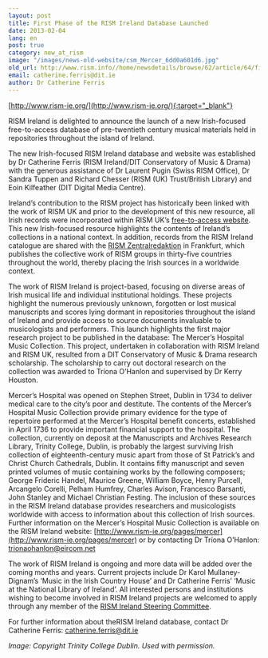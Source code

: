 ```yaml
---
layout: post
title: First Phase of the RISM Ireland Database Launched
date: 2013-02-04
lang: en
post: true
category: new_at_rism
image: "/images/news-old-website/csm_Mercer_6dd0a601d6.jpg"
old_url: http://www.rism.info//home/newsdetails/browse/62/article/64/first-phase-of-the-rism-ireland-database-launched.html
email: catherine.ferris@dit.ie
author: Dr Catherine Ferris
---
```


[http://www.rism-ie.org/](http://www.rism-ie.org/){:target="_blank"}

RISM Ireland is delighted to announce the launch of a new Irish-focused free-to-access database of pre-twentieth century musical materials held in repositories throughout the island of Ireland.

The new Irish-focused RISM Ireland database and website was established by Dr Catherine Ferris (RISM Ireland/DIT Conservatory of Music & Drama) with the generous assistance of Dr Laurent Pugin (Swiss RISM Office), Dr Sandra Tuppen and Richard Chesser (RISM (UK) Trust/British Library) and Eoin Kilfeather (DIT Digital Media Centre).

Ireland’s contribution to the RISM project has historically been linked with the work of RISM UK and prior to the development of this new resource, all Irish records were incorporated within RISM UK’s [free-to-access website](http://www.rism.org.uk/). This new Irish-focused resource highlights the contents of Ireland’s collections in a national context. In addition, records from the RISM Ireland catalogue are shared with the [RISM Zentralredaktion](http://www.rism.info/) in Frankfurt, which publishes the collective work of RISM groups in thirty-five countries throughout the world, thereby placing the Irish sources in a worldwide context.

The work of RISM Ireland is project-based, focusing on diverse areas of Irish musical life and individual institutional holdings. These projects highlight the numerous previously unknown, forgotten or lost musical manuscripts and scores lying dormant in repositories throughout the island of Ireland and provide access to source documents invaluable to musicologists and performers. This launch highlights the first major research project to be published in the database: The Mercer’s Hospital Music Collection. This project, undertaken in collaboration with RISM Ireland and RISM UK, resulted from a DIT Conservatory of Music & Drama research scholarship. The scholarship to carry out doctoral research on the collection was awarded to Tríona O’Hanlon and supervised by Dr Kerry Houston.

Mercer’s Hospital was opened on Stephen Street, Dublin in 1734 to deliver medical care to the city’s poor and destitute. The contents of the Mercer’s Hospital Music Collection provide primary evidence for the type of repertoire performed at the Mercer’s Hospital benefit concerts, established in April 1736 to provide important financial support to the hospital. The collection, currently on deposit at the Manuscripts and Archives Research Library, Trinity College, Dublin, is probably the largest surviving Irish collection of eighteenth-century music apart from those of St Patrick’s and Christ Church Cathedrals, Dublin. It contains fifty manuscript and seven printed volumes of music containing works by the following composers; George Frideric Handel, Maurice Greene, William Boyce, Henry Purcell, Arcangelo Corelli, Pelham Humfrey, Charles Avison, Francesco Barsanti, John Stanley and Michael Christian Festing. The inclusion of these sources in the RISM Ireland database provides researchers and musicologists worldwide with access to information about this collection of Irish sources. Further information on the Mercer’s Hospital Music Collection is available on the RISM Ireland website: [http://www.rism-ie.org/pages/mercer](http://www.rism-ie.org/pages/mercer) or by contacting Dr Tríona O’Hanlon: [trionaohanlon@eircom.net](mailto:trionaohanlon@eircom.net)

The work of RISM Ireland is ongoing and more data will be added over the coming months and years. Current projects include Dr Karol Mullaney-Dignam’s ‘Music in the Irish Country House’ and Dr Catherine Ferris’ ‘Music at the National Library of Ireland’. All interested persons and institutions wishing to become involved in RISM Ireland projects are welcomed to apply through any member of the [RISM Ireland Steering Committee](http://www.rism-ie.org/pages/contact).

For further information about theRISM Ireland database, contact Dr Catherine Ferris: [catherine.ferris@dit.ie](mailto:catherine.ferris@dit.ie)

_Image: Copyright Trinity College Dublin. Used with permission._